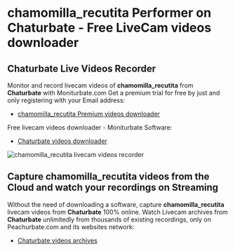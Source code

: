 # chamomilla_recutita Performer on Chaturbate - Free LiveCam videos downloader

## Chaturbate Live Videos Recorder

Monitor and record livecam videos of **chamomilla_recutita** from **Chaturbate** with Moniturbate.com
Get a premium trial for free by just and only registering with your Email address:
* [chamomilla_recutita Premium videos downloader](https://moniturbate.com/request-demo-licence-key.html)

Free livecam videos downloader - Moniturbate Software:
* [Chaturbate videos downloader](https://moniturbate.com/moniturbate-download-software.html)

![chamomilla_recutita livecam videos recorder](https://peachurnet.com/templates/moniturbate-software.png)


## Capture chamomilla_recutita videos from the Cloud and watch your recordings on Streaming

Without the need of downloading a software, capture **chamomilla_recutita** livecam videos from **Chaturbate** 100% online.
Watch Livecam archives from **Chaturbate** unlimitedly from thousands of existing recordings, only on Peachurbate.com and its websites network:
* [Chaturbate videos archives](https://peachurnet.com/)